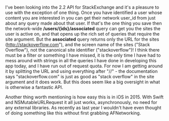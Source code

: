 I've been looking into the 2.2 API for StackExchange and it's a pleasure to use with the exception of one thing. Once you have identified a user whose content you are interested in you can get their network user_id from just about any query made about that user. If that's the one thing you save then the network-wide **/users/{ids}/associated** query can get you the sites the user is active on, and that opens up the rich set of queries that require the site argument. But the **associated** query returns only the URL for the sites (http://stackoverflow.com"), and the screen name of the sites ("Stack Overflow"), not the canonical site identifier ("stackoverflow")! I think there must be a filter or something I have missed, it is the only time I have had to mess around with strings in all the queries I have done in developing this app today, and I have run out of request quota. For now I am getting around it by splitting the URL and using everything after "//" - the documentation says "stackoverflow.com" is just as good as "stack overflow" in the site argument and it does work. But this does seem like a big oversight in what is otherwise a fantastic API.

Another thing worth mentioning is how easy this is in iOS in 2015\. With Swift and NSMutableURLRequest it all just works, asynchronously, no need for any external libraries. As recently as last year I wouldn't have even thought of doing something like this without first grabbing AFNetworking.